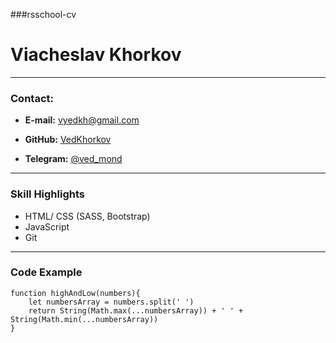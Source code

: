 ###rsschool-cv
# Viacheslav Khorkov
---
### Contact:

* **E-mail:** vyedkh@gmail.com

* **GitHub:** [VedKhorkov](https://github.com/VedKhorkov)

* **Telegram:** [@ved_mond](https://t.me/ved_mond)
---
### Skill Highlights

* HTML/ CSS (SASS, Bootstrap)
* JavaScript
* Git
---
### Code Example
```
function highAndLow(numbers){
    let numbersArray = numbers.split(' ')
    return String(Math.max(...numbersArray)) + ' ' + String(Math.min(...numbersArray))
}
```